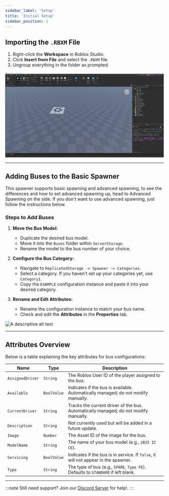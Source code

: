 ```yaml
---
sidebar_label: 'Setup'
title: 'Initial Setup'
sidebar_position: 1
---
```


## Importing the `.RBXM` File

1. Right-click the **Workspace** in Roblox Studio.
2. Click **Insert from File** and select the `.RBXM` file.
3. Ungroup everything in the folder as prompted.

![A descriptive alt text](./gif-1.gif)

---

## Adding Buses to the Basic Spawner

This spawner supports basic spawning and advanced spawning, to see the differences and how to set advanced spawning up, head to Advanced Spawning on the side. If you don't want to use advanced spawning, just follow the instructions below.

### Steps to Add Buses

1. **Move the Bus Model:**
   - Duplicate the desired bus model.
   - Move it into the `Buses` folder within `ServerStorage`.
   - Rename the model to the bus number of your choice.

2. **Configure the Bus Category:**
   - Navigate to `ReplicatedStorage -> Spawner -> Categories`.
   - Select a category. If you haven't set up your categories yet, use `Category1`.
   - Copy the `EXAMPLE` configuration instance and paste it into your desired category.

3. **Rename and Edit Attributes:**
   - Rename the configuration instance to match your bus name.
   - Check and edit the **Attributes** in the **Properties** tab.

![A descriptive alt text](./gif-2.gif)

---

## Attributes Overview

Below is a table explaining the key attributes for bus configurations:

| Name           | Type       | Description                                                                                      |
|----------------|------------|--------------------------------------------------------------------------------------------------|
| `AssignedDriver` | `String`   | The Roblox User ID of the player assigned to the bus.                                           |
| `Available`      | `BoolValue`| Indicates if the bus is available. Automatically managed; do not modify manually.               |
| `CurrentDriver`  | `String`   | Tracks the current driver of the bus. Automatically managed; do not modify manually.            |
| `Description`    | `String`   | Not currently used but will be added in a future update.                                        |
| `Image`          | `Number`   | The Asset ID of the image for the bus.                                                          |
| `ModelName`      | `String`   | The name of your bus model (e.g., `2025 IC CE`).                                                |
| `Servicing`      | `BoolValue`| Indicates if the bus is in service. If `false`, it will not appear in the spawner.               |
| `Type`           | `String`   | The type of bus (e.g., `SPARE`, `Type FE`). Defaults to `STANDARD` if left blank.               |

---

:::note
Still need support? Join our [Discord Server](https://discord.gg/5k85S4KWSR) for help!.
:::